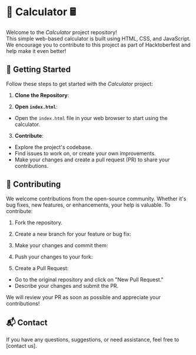 # 🧮 <b>Calculator</b> 🖩

Welcome to the <i>Calculator</i> project repository! <br>
This simple web-based calculator is built using HTML, CSS, and JavaScript. <br>
We encourage you to contribute to this project as part of Hacktoberfest and help make it even better!

## 🚀 Getting Started

Follow these steps to get started with the <i>Calculator</i> project:

1. **Clone the Repository**:

2. **Open `index.html`**:
- Open the `index.html` file in your web browser to start using the calculator.

3. **Contribute**:
- Explore the project's codebase.
- Find issues to work on, or create your own improvements.
- Make your changes and create a pull request (PR) to share your contributions.

## 🤝 Contributing

We welcome contributions from the open-source community. Whether it's bug fixes, new features, or enhancements, your help is valuable. To contribute:

1. Fork the repository.

2. Create a new branch for your feature or bug fix:

3. Make your changes and commit them:

4. Push your changes to your fork:

5. Create a Pull Request:
- Go to the original repository and click on "New Pull Request."
- Describe your changes and submit the PR.

We will review your PR as soon as possible and appreciate your contributions!

## 📬 Contact

If you have any questions, suggestions, or need assistance, feel free to [contact us].
